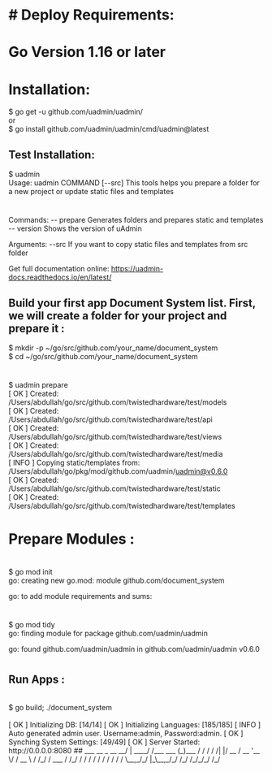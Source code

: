 # # Deploy Requirements:

# Go Version 1.16 or later

# Installation:
$ go get -u github.com/uadmin/uadmin/
<br>
or
<br>
$ go install github.com/uadmin/uadmin/cmd/uadmin@latest
<br>

## Test Installation:
$ uadmin
<br>
Usage: uadmin COMMAND [--src]
This tools helps you prepare a folder for a new project or update static files and templates
#
Commands:
 -- prepare         Generates folders and prepares static and templates
 -- version         Shows the version of uAdmin

Arguments:
  --src           If you want to copy static files and templates from src folder

Get full documentation online:
https://uadmin-docs.readthedocs.io/en/latest/

## Build your first app Document System list. First, we will create a folder for your project and prepare it :
$ mkdir -p ~/go/src/github.com/your_name/document_system
<br>
$ cd ~/go/src/github.com/your_name/document_system
#
$ uadmin prepare
<br>
[   OK   ]   Created: /Users/abdullah/go/src/github.com/twistedhardware/test/models
<br>
[   OK   ]   Created: /Users/abdullah/go/src/github.com/twistedhardware/test/api
<br>
[   OK   ]   Created: /Users/abdullah/go/src/github.com/twistedhardware/test/views
<br>
[   OK   ]   Created: /Users/abdullah/go/src/github.com/twistedhardware/test/media
<br>
[  INFO  ]   Copying static/templates from: /Users/abdullah/go/pkg/mod/github.com/uadmin/uadmin@v0.6.0
<br>
[   OK   ]   Created: /Users/abdullah/go/src/github.com/twistedhardware/test/static
<br>
[   OK   ]   Created: /Users/abdullah/go/src/github.com/twistedhardware/test/templates
<br>

# Prepare Modules :
#
$ go mod init
<br>
go: creating new go.mod: module github.com/document_system

go: to add module requirements and sums:
#
$ go mod tidy
<br>
go: finding module for package github.com/uadmin/uadmin

go: found github.com/uadmin/uadmin in github.com/uadmin/uadmin v0.6.0
#
## Run Apps :
<br>
$ go build; ./document_system
<br>
<br>
[   OK   ]   Initializing DB: [14/14]
[   OK   ]   Initializing Languages: [185/185]
[  INFO  ]   Auto generated admin user. Username:admin, Password:admin.
[   OK   ]   Synching System Settings: [49/49]
[   OK   ]   Server Started: http://0.0.0.0:8080
##
         ___       __          _
  __  __/   | ____/ /___ ___  (_)___
 / / / / /| |/ __  / __ '__ \/ / __ \
/ /_/ / ___ / /_/ / / / / / / / / / /
\__,_/_/  |_\__,_/_/ /_/ /_/_/_/ /_/
